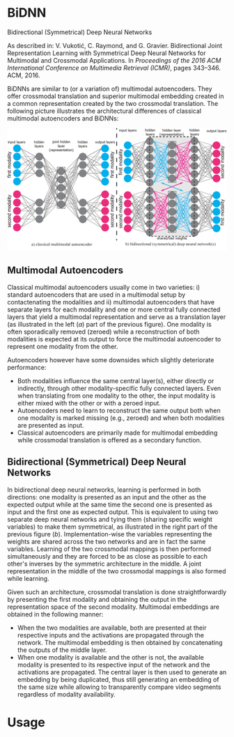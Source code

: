 BiDNN
=====
Bidirectional (Symmetrical) Deep Neural Networks

As described in: V. Vukotić, C. Raymond, and G. Gravier. Bidirectional Joint Representation Learning with Symmetrical Deep Neural Networks for Multimodal and Crossmodal Applications. In *Proceedings of the 2016 ACM International Conference on Multimedia Retrieval (ICMR)*, pages 343–346. ACM, 2016. 

BiDNNs are similar to (or a variation of) multimodal autoencoders. They offer crossmodal translation and superior multimodal embedding created in a common representation created by the two crossmodal translation. The following picture illustrates the architectural differences of classical multimodal autoencoders and BiDNNs:

![Alt text](images/AEvsBiDNN.png?raw=true "Title")

Multimodal Autoencoders
-----------------------

Classical multimodal autoencoders usually come in two varieties: i) standard autoencoders that are used in a multimodal setup by contactenating the modalities and ii) multimodal autoencoders that have separate layers for each modality and one or more central fully connected layers that yield a multimodal representation and serve as a translation layer (as illustrated in the left (*a*) part of the previous figure). One modality is often sporadically removed (zeroed) while a reconstruction of both modalities is expected at its output to force the multimodal autoencoder to represent one modality from the other.

Autoencoders however have some downsides which slightly deteriorate performance:
* Both modalities influence the same central layer(s), either directly or indirectly, through other modality-specific fully connected layers. Even when translating from one modality to the other, the input modality is either mixed with the other or with a zeroed input.
* Autoencoders need to learn to reconstruct the same output both when one modality is marked missing (e.g., zeroed) and when both modalities are presented as input.
* Classical autoencoders are primarily made for multimodal embedding while crossmodal translation is offered as a secondary function.

Bidirectional (Symmetrical) Deep Neural Networks
------------------------------------------------

In bidirectional deep neural networks, learning is performed in both directions: one modality is presented as an input and the other as the expected output while at the same time the second one is presented as input and the first one as expected output. This is equivalent to using two separate deep neural networks and tying them (sharing specific weight variables) to make them symmetrical, as illustrated in the right part of the previous figure (*b*). Implementation-wise the variables representing the weights are shared across the two networks and are in fact the same variables. Learning of the two crossmodal mappings is then performed simultaneously and they are forced to be as close as possible to each other's inverses by the symmetric architecture in the middle. A joint representation in the middle of the two crossmodal mappings is also formed while learning.

Given such an architecture, crossmodal translation is done straightforwardly by presenting the first modality and obtaining the output in the representation space of the second modality. Multimodal embeddings are obtained in the following manner:
* When the two modalities are available, both are presented at their respective inputs and the activations are propagated through the network. The multimodal embedding is then obtained by concatenating the outputs of the middle layer.
* When one modality is available and the other is not, the available modality is presented to its respective input of the network and the activations are propagated. The central layer is then used to generate an embedding by being duplicated, thus still generating an embedding of the same size while allowing to transparently compare video segments regardless of modality availability.

Usage
=====



